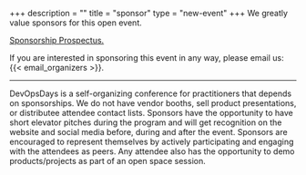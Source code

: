 +++
description = ""
title = "sponsor"
type = "new-event"
+++
We greatly value sponsors for this open event.


<a href="https://drive.google.com/a/techcc.org/file/d/0BwMexOcJf7z2bjVoQ0wyLWdvYkE/view?usp=sharing" target="_blank">Sponsorship Prospectus.</a>


If you are interested in sponsoring this event in any way, please email us: {{< email_organizers >}}.

<hr>

DevOpsDays is a self-organizing conference for practitioners that depends on sponsorships. We do not have vendor booths, sell product presentations, or distributee attendee contact lists. Sponsors have the opportunity to have short elevator pitches during the program and will get recognition on the website and social media before, during and after the event. Sponsors are encouraged to represent themselves by actively participating and engaging with the attendees as peers. Any attendee also has the opportunity to demo products/projects as part of an open space session.